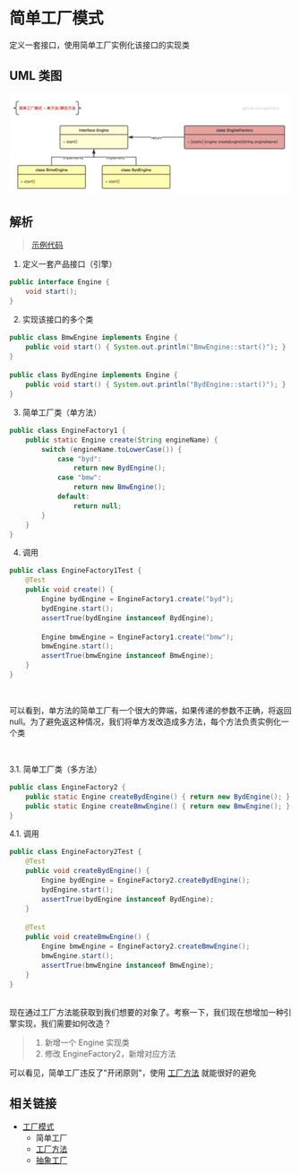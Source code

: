 # 简单工厂模式
定义一套接口，使用简单工厂实例化该接口的实现类

## UML 类图
![simpleFactory_singl](https://github.com/goindow/designPattern/blob/master/doc/factoryPattern/UML/simpleFactory_single.png?raw=true)

## 解析
> [示例代码](https://github.com/goindow/designPattern/tree/master/src/main/java/com/goindow/design/create/factory/simple)

1. 定义一套产品接口（引擎）
```java
public interface Engine {
    void start();
}
``` 

2. 实现该接口的多个类
```java
public class BmwEngine implements Engine {
    public void start() { System.out.println("BmwEngine::start()"); }
}

public class BydEngine implements Engine {
    public void start() { System.out.println("BydEngine::start()"); }
}

```

3. 简单工厂类（单方法）
```java
public class EngineFactory1 {
    public static Engine create(String engineName) {
        switch (engineName.toLowerCase()) {
            case "byd":
                return new BydEngine();
            case "bmw":
                return new BmwEngine();
            default:
                return null;
        }
    }
}
```

4. 调用
```java
public class EngineFactory1Test {
    @Test
    public void create() {
        Engine bydEngine = EngineFactory1.create("byd");
        bydEngine.start();
        assertTrue(bydEngine instanceof BydEngine);

        Engine bmwEngine = EngineFactory1.create("bmw");
        bmwEngine.start();
        assertTrue(bmwEngine instanceof BmwEngine);
    }
}
```

<br/>

可以看到，单方法的简单工厂有一个很大的弊端，如果传递的参数不正确，将返回 null。为了避免返这种情况，我们将单方发改造成多方法，每个方法负责实例化一个类

<br/>

3.1. 简单工厂类（多方法）
```java
public class EngineFactory2 {
    public static Engine createBydEngine() { return new BydEngine(); }
    public static Engine createBmwEngine() { return new BmwEngine(); }
}
```

4.1. 调用
```java
public class EngineFactory2Test {
    @Test
    public void createBydEngine() {
        Engine bydEngine = EngineFactory2.createBydEngine();
        bydEngine.start();
        assertTrue(bydEngine instanceof BydEngine);
    }

    @Test
    public void createBmwEngine() {
        Engine bmwEngine = EngineFactory2.createBmwEngine();
        bmwEngine.start();
        assertTrue(bmwEngine instanceof BmwEngine);
    }
}
```

<br/>
现在通过工厂方法能获取到我们想要的对象了。考察一下，我们现在想增加一种引擎实现，我们需要如何改造？

> 1. 新增一个 Engine 实现类
> 2. 修改 EngineFactory2，新增对应方法

可以看见，简单工厂违反了"开闭原则"，使用 [工厂方法](https://github.com/goindow/designPattern/blob/master/doc/factoryPattern/FactoryMethodPattern.md) 就能很好的避免

## 相关链接
- [工厂模式](https://github.com/goindow/designPattern/blob/master/doc/factoryPattern/FactoryPattern.md)
  - 简单工厂
  - [工厂方法](https://github.com/goindow/designPattern/blob/master/doc/factoryPattern/FactoryMethodPattern.md)
  - [抽象工厂](https://github.com/goindow/designPattern/blob/master/doc/factoryPattern/AbstractFactoryPattern.md)


